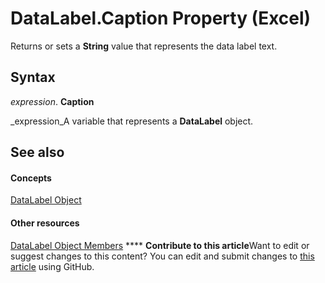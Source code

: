 
# DataLabel.Caption Property (Excel)

Returns or sets a  **String** value that represents the data label text.


## Syntax

 _expression_. **Caption**

 _expression_A variable that represents a  **DataLabel** object.


## See also


#### Concepts


 [DataLabel Object](bb342572-8761-b326-548a-98455172f9a8.md)
#### Other resources


 [DataLabel Object Members](176c4f7f-c6ef-c8cb-3983-6dd39435f793.md)
****   **Contribute to this article**Want to edit or suggest changes to this content? You can edit and submit changes to  [this article](https://github.com/jhershey00/VBA_Excel_Test/OpenXMLCon/articles/d67910da-d357-39c1-83f0-471eda2ee0fc.md) using GitHub.


